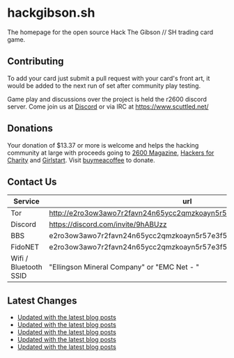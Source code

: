 # hackgibson.sh
The homepage for the open source Hack The Gibson // SH trading card game.


## Contributing

To add your card just submit a pull request with your card's front art, it would be added to the next run of set after community play testing.

Game play and discussions over the project is held the r2600 discord server. Come join us at [Discord](https://discord.com/invite/9hABUzz) or via IRC at https://www.scuttled.net/


## Donations

Your donation of $13.37 or more is welcome and helps the hacking community at large with proceeds going to [2600 Magazine](https://2600.com/), [Hackers for Charity](https://hackersforcharity.org) and [Girlstart](https://girlstart.org).  Visit [buymeacoffee](https://www.buymeacoffee.com/hackgibson.sh) to donate.


## Contact Us

Service | url
-|-
Tor | http://e2ro3ow3awo7r2favn24n65ycc2qmzkoayn5r57e3f56nvjwdcgg32ad.onion
Discord | https://discord.com/invite/9hABUzz
BBS | e2ro3ow3awo7r2favn24n65ycc2qmzkoayn5r57e3f56nvjwdcgg32ad.onion:23
FidoNET | e2ro3ow3awo7r2favn24n65ycc2qmzkoayn5r57e3f56nvjwdcgg32ad.onion:24554
Wifi / Bluetooth SSID | "Ellingson Mineral Company" or "EMC Net - <fidonet address>"

## Latest Changes
<!-- BLOG-POST-LIST:START -->
- [Updated with the latest blog posts](https://github.com/DFW2600/hackgibson.sh/commit/a5c6bd0a55a154fe06cfe60babf1ea0a855808d1)
- [Updated with the latest blog posts](https://github.com/DFW2600/hackgibson.sh/commit/c4c1297c35c4a2a008e14f0aab732dcfc954de8a)
- [Updated with the latest blog posts](https://github.com/DFW2600/hackgibson.sh/commit/14b57bdfd225e1b9963a73d5d0e766ba6bb8d00c)
- [Updated with the latest blog posts](https://github.com/DFW2600/hackgibson.sh/commit/5804e1938ac3e00586fde508274acc8240da236a)
- [Updated with the latest blog posts](https://github.com/DFW2600/hackgibson.sh/commit/791454312c0211157f77078be00b77cbcee229a0)
<!-- BLOG-POST-LIST:END -->
